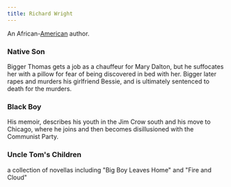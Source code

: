 ```yaml
---
title: Richard Wright
---
```


An African-[American](../index.html) author.

### Native Son

Bigger Thomas gets a job as a chauffeur for Mary Dalton, but he suffocates her with a pillow for fear of being discovered in bed with her. Bigger later rapes and murders his girlfriend Bessie, and is ultimately sentenced to death for the murders.

### Black Boy

His memoir, describes his youth in the Jim Crow south and his move to Chicago, where he joins and then becomes disillusioned with the Communist Party.

### Uncle Tom's Children

a collection of novellas including "Big Boy Leaves Home" and "Fire and Cloud"
